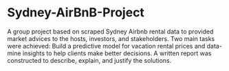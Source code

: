 # Sydney-AirBnB-Project
A group project based on scraped Sydney Airbnb rental data to provided market advices to the hosts, investors, and stakeholders.
Two main tasks were achieved: Build a predictive model for vacation rental prices and data-mine insights to help clients make better decisions.
A written report was constructed to describe, explain, and justify the solutions.

